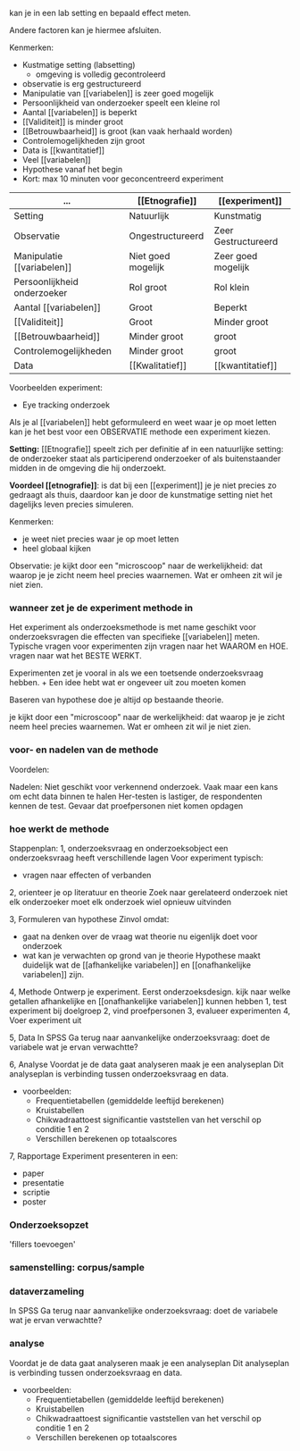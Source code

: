 kan je in een lab setting en bepaald effect meten.

Andere factoren kan je hiermee afsluiten.


Kenmerken:
- Kustmatige setting (labsetting)
	- omgeving is volledig gecontroleerd
- observatie is erg gestructureerd
- Manipulatie van [[variabelen]] is zeer goed mogelijk
- Persoonlijkheid van onderzoeker speelt een kleine rol
- Aantal [[variabelen]] is beperkt
- [[Validiteit]] is minder groot
- [[Betrouwbaarheid]] is groot (kan vaak herhaald worden)
- Controlemogelijkheden zijn groot
- Data is [[kwantitatief]]
- Veel [[variabelen]]
- Hypothese vanaf het begin
- Kort: max 10 minuten voor geconcentreerd experiment

| ...                         | [[Etnografie]]         | [[experiment]]          |
| --------------------------- | ------------------ | ------------------- |
| Setting                     | Natuurlijk         | Kunstmatig          |
| Observatie                  | Ongestructureerd   | Zeer Gestructureerd |
| Manipulatie [[variabelen]]      | Niet goed mogelijk | Zeer goed mogelijk  |
| Persoonlijkheid onderzoeker | Rol groot          | Rol klein           |
| Aantal [[variabelen]]           | Groot              | Beperkt             |
| [[Validiteit]]                  | Groot              | Minder groot        |
| [[Betrouwbaarheid]]             | Minder groot       | groot               |
| Controlemogelijkheden       | Minder groot       | groot               |
| Data                        | [[Kwalitatief]]        | [[kwantitatief]]                    |

Voorbeelden experiment:
- Eye tracking onderzoek


Als je al [[variabelen]] hebt geformuleerd en weet waar je op moet letten kan je het best voor een OBSERVATIE methode een experiment kiezen.


**Setting:** [[Etnografie]] speelt zich per definitie af in een natuurlijke setting: de onderzoeker staat als participerend onderzoeker of als buitenstaander midden in de omgeving die hij onderzoekt. 

**Voordeel [[etnografie]]**: is dat bij een [[experiment]] je je niet precies zo gedraagt als thuis, daardoor kan je door de kunstmatige setting niet het dagelijks leven precies simuleren.

Kenmerken:
- je weet niet precies waar je op moet letten
- heel globaal kijken


Observatie: je kijkt door een "microscoop" naar de werkelijkheid: dat waarop je je zicht neem heel precies waarnemen. Wat er omheen zit wil je niet zien.


### wanneer zet je de experiment methode in

Het experiment als onderzoeksmethode is met name geschikt voor onderzoeksvragen die effecten van specifieke [[variabelen]] meten. Typische vragen voor experimenten zijn vragen naar het WAAROM en HOE. vragen naar wat het BESTE WERKT.

Experimenten zet je vooral in als we een toetsende onderzoeksvraag hebben.
+
Een idee hebt wat er ongeveer uit zou moeten komen

Baseren van hypothese doe je altijd op bestaande theorie.

 je kijkt door een "microscoop" naar de werkelijkheid: dat waarop je je zicht neem heel precies waarnemen. Wat er omheen zit wil je niet zien.




### voor- en nadelen van de methode

Voordelen:

Nadelen:
Niet geschikt voor verkennend onderzoek.
Vaak maar een kans om echt data binnen te halen
Her-testen is lastiger, de respondenten kennen de test.
Gevaar dat proefpersonen niet komen opdagen 

### hoe werkt de methode

Stappenplan:
1, onderzoeksvraag en onderzoeksobject
een onderzoeksvraag heeft verschillende lagen
Voor experiment typisch:
- vragen naar effecten of verbanden

2, orienteer je op literatuur en theorie
Zoek naar gerelateerd onderzoek
niet elk onderzoeker moet elk onderzoek wiel opnieuw uitvinden

3, Formuleren van hypothese
Zinvol omdat:
- gaat na denken over de vraag wat theorie nu eigenlijk doet voor onderzoek
- wat kan je verwachten op grond van je theorie
Hypothese maakt duidelijk wat de [[afhankelijke variabelen]] en [[onafhankelijke variabelen]] zijn.


4, Methode
Ontwerp je experiment.
Eerst onderzoeksdesign. 
	kijk naar welke getallen afhankelijke en [[onafhankelijke variabelen]] kunnen hebben
	1, test experiment bij doelgroep
	2, vind proefpersonen
	3, evalueer experimenten
	4, Voer experiment uit

5, Data 
In SPSS
Ga terug naar aanvankelijke onderzoeksvraag: doet de variabele wat je ervan verwachtte?

6, Analyse
Voordat je de data gaat analyseren maak je een analyseplan
Dit analyseplan is verbinding tussen onderzoeksvraag en data.
- voorbeelden:
	- Frequentietabellen (gemiddelde leeftijd berekenen)
	- Kruistabellen
	- Chikwadraattoest significantie vaststellen van het verschil op conditie 1 en 2
	- Verschillen berekenen op totaalscores

7, Rapportage
Experiment presenteren in een:
- paper
- presentatie
- scriptie
- poster



### Onderzoeksopzet

'fillers toevoegen'




### samenstelling: corpus/sample






### dataverzameling


In SPSS
Ga terug naar aanvankelijke onderzoeksvraag: doet de variabele wat je ervan verwachtte?




### analyse

Voordat je de data gaat analyseren maak je een analyseplan
Dit analyseplan is verbinding tussen onderzoeksvraag en data.
- voorbeelden:
	- Frequentietabellen (gemiddelde leeftijd berekenen)
	- Kruistabellen
	- Chikwadraattoest significantie vaststellen van het verschil op conditie 1 en 2
	- Verschillen berekenen op totaalscores